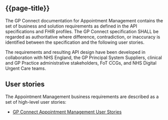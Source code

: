 ## {{page-title}}

The GP Connect documentation for Appointment Management contains the set of business and solution requirements as defined in the API specifications and FHIR profiles. The GP Connect specification SHALL be regarded as authoritative where difference, contradiction, or inaccuracy is identified between the specification and the following user stories.

The requirements and resulting API design have been developed in collaboration with NHS England, the GP Principal System Suppliers, clinical and GP Practice administrative stakeholders, FoT CCGs, and NHS Digital Urgent Care teams.

## User stories ##

The Appointment Management business requirements are described as a set of high-level user stories:

- [GP Connect Appointment Management User Stories](pages/appointments/businessrequirements/GP%20Connect%20Appointment%20Management%20User%20Stories.xlsx)